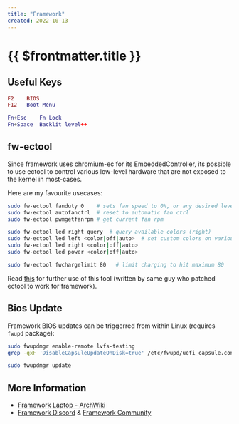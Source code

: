 ```yaml
---
title: "Framework"
created: 2022-10-13
---
```


# {{ $frontmatter.title }}

## Useful Keys

```lua
F2    BIOS
F12   Boot Menu

Fn+Esc    Fn Lock
Fn+Space  Backlit level++
```


## fw-ectool

Since framework uses chromium-ec for its EmbeddedController, its possible to use ectool to control various low-level hardware that are not exposed to the kernel in most-cases.

Here are my favourite usecases:

```bash
sudo fw-ectool fanduty 0    # sets fan speed to 0%, or any desired level
sudo fw-ectool autofanctrl  # reset to automatic fan ctrl
sudo fw-ectool pwmgetfanrpm # get current fan rpm

sudo fw-ectool led right query  # query available colors (right)
sudo fw-ectool led left <color|off|auto>  # set custom colors on various leds
sudo fw-ectool led right <color|off|auto>
sudo fw-ectool led power <color|off|auto>

sudo fw-ectool fwchargelimit 80   # limit charging to hit maximum 80

```

Read [this](https://www.howett.net/posts/2021-12-framework-ec) for further use of this tool (written by same guy who patched ectool to work for framework).


## Bios Update

Framework BIOS updates can be triggerred from within Linux (requires `fwupd` package):

```bash
sudo fwupdmgr enable-remote lvfs-testing
grep -qxF 'DisableCapsuleUpdateOnDisk=true' /etc/fwupd/uefi_capsule.conf || echo 'DisableCapsuleUpdateOnDisk=true' | sudo tee --append /etc/fwupd/uefi_capsule.conf

sudo fwupdmgr update
```


## More Information

* [Framework Laptop - ArchWiki](https://wiki.archlinux.org/title/Framework_Laptop)
* [Framework Discord](https://discord.gg/Framework) & [Framework Community](https://community.frame.work)

